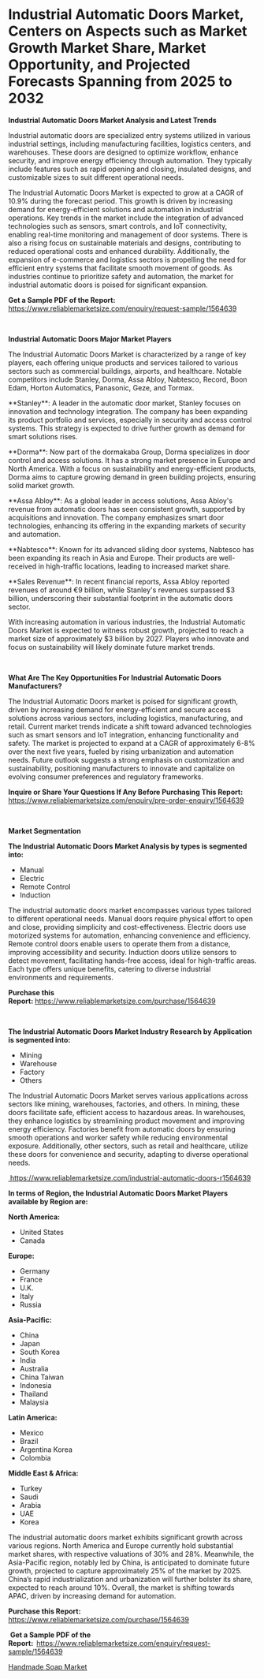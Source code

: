 <p><h1>Industrial Automatic Doors Market, Centers on Aspects such as Market Growth Market Share, Market Opportunity, and Projected Forecasts Spanning from 2025 to 2032</h1></p><p><strong>Industrial Automatic Doors Market Analysis and Latest Trends</strong></p>
<p><p>Industrial automatic doors are specialized entry systems utilized in various industrial settings, including manufacturing facilities, logistics centers, and warehouses. These doors are designed to optimize workflow, enhance security, and improve energy efficiency through automation. They typically include features such as rapid opening and closing, insulated designs, and customizable sizes to suit different operational needs.</p><p>The Industrial Automatic Doors Market is expected to grow at a CAGR of 10.9% during the forecast period. This growth is driven by increasing demand for energy-efficient solutions and automation in industrial operations. Key trends in the market include the integration of advanced technologies such as sensors, smart controls, and IoT connectivity, enabling real-time monitoring and management of door systems. There is also a rising focus on sustainable materials and designs, contributing to reduced operational costs and enhanced durability. Additionally, the expansion of e-commerce and logistics sectors is propelling the need for efficient entry systems that facilitate smooth movement of goods. As industries continue to prioritize safety and automation, the market for industrial automatic doors is poised for significant expansion.</p></p>
<p><strong>Get a Sample PDF of the Report:&nbsp;</strong> <a href="https://www.reliablemarketsize.com/enquiry/request-sample/1564639?utm_campaign=3365&utm_medium=2&utm_source=Github&utm_content=ia&utm_term=04042025&utm_id=industrial-automatic-doors">https://www.reliablemarketsize.com/enquiry/request-sample/1564639</a></p>
<p>&nbsp;</p>
<p><strong>Industrial Automatic Doors Major Market Players</strong></p>
<p><p>The Industrial Automatic Doors Market is characterized by a range of key players, each offering unique products and services tailored to various sectors such as commercial buildings, airports, and healthcare. Notable competitors include Stanley, Dorma, Assa Abloy, Nabtesco, Record, Boon Edam, Horton Automatics, Panasonic, Geze, and Tormax.</p><p>**Stanley**: A leader in the automatic door market, Stanley focuses on innovation and technology integration. The company has been expanding its product portfolio and services, especially in security and access control systems. This strategy is expected to drive further growth as demand for smart solutions rises.</p><p>**Dorma**: Now part of the dormakaba Group, Dorma specializes in door control and access solutions. It has a strong market presence in Europe and North America. With a focus on sustainability and energy-efficient products, Dorma aims to capture growing demand in green building projects, ensuring solid market growth.</p><p>**Assa Abloy**: As a global leader in access solutions, Assa Abloy's revenue from automatic doors has seen consistent growth, supported by acquisitions and innovation. The company emphasizes smart door technologies, enhancing its offering in the expanding markets of security and automation.</p><p>**Nabtesco**: Known for its advanced sliding door systems, Nabtesco has been expanding its reach in Asia and Europe. Their products are well-received in high-traffic locations, leading to increased market share.</p><p>**Sales Revenue**: In recent financial reports, Assa Abloy reported revenues of around €9 billion, while Stanley's revenues surpassed $3 billion, underscoring their substantial footprint in the automatic doors sector.</p><p>With increasing automation in various industries, the Industrial Automatic Doors Market is expected to witness robust growth, projected to reach a market size of approximately $3 billion by 2027. Players who innovate and focus on sustainability will likely dominate future market trends.</p></p>
<p>&nbsp;</p>
<p><strong>What Are The Key Opportunities For Industrial Automatic Doors Manufacturers?</strong></p>
<p><p>The Industrial Automatic Doors market is poised for significant growth, driven by increasing demand for energy-efficient and secure access solutions across various sectors, including logistics, manufacturing, and retail. Current market trends indicate a shift toward advanced technologies such as smart sensors and IoT integration, enhancing functionality and safety. The market is projected to expand at a CAGR of approximately 6-8% over the next five years, fueled by rising urbanization and automation needs. Future outlook suggests a strong emphasis on customization and sustainability, positioning manufacturers to innovate and capitalize on evolving consumer preferences and regulatory frameworks.</p></p>
<p><strong>Inquire or Share Your Questions If Any Before Purchasing This Report:</strong> <a href="https://www.reliablemarketsize.com/enquiry/pre-order-enquiry/1564639?utm_campaign=3365&utm_medium=2&utm_source=Github&utm_content=ia&utm_term=04042025&utm_id=industrial-automatic-doors">https://www.reliablemarketsize.com/enquiry/pre-order-enquiry/1564639</a></p>
<p>&nbsp;</p>
<p><strong>Market Segmentation</strong></p>
<p><strong>The Industrial Automatic Doors Market Analysis by types is segmented into:</strong></p>
<p><ul><li>Manual</li><li>Electric</li><li>Remote Control</li><li>Induction</li></ul></p>
<p><p>The industrial automatic doors market encompasses various types tailored to different operational needs. Manual doors require physical effort to open and close, providing simplicity and cost-effectiveness. Electric doors use motorized systems for automation, enhancing convenience and efficiency. Remote control doors enable users to operate them from a distance, improving accessibility and security. Induction doors utilize sensors to detect movement, facilitating hands-free access, ideal for high-traffic areas. Each type offers unique benefits, catering to diverse industrial environments and requirements.</p></p>
<p><strong>Purchase this Report:&nbsp;</strong><a href="https://www.reliablemarketsize.com/purchase/1564639?utm_campaign=3365&utm_medium=2&utm_source=Github&utm_content=ia&utm_term=04042025&utm_id=industrial-automatic-doors">https://www.reliablemarketsize.com/purchase/1564639</a></p>
<p>&nbsp;</p>
<p><strong>The Industrial Automatic Doors Market Industry Research by Application is segmented into:</strong></p>
<p><ul><li>Mining</li><li>Warehouse</li><li>Factory</li><li>Others</li></ul></p>
<p><p>The Industrial Automatic Doors Market serves various applications across sectors like mining, warehouses, factories, and others. In mining, these doors facilitate safe, efficient access to hazardous areas. In warehouses, they enhance logistics by streamlining product movement and improving energy efficiency. Factories benefit from automatic doors by ensuring smooth operations and worker safety while reducing environmental exposure. Additionally, other sectors, such as retail and healthcare, utilize these doors for convenience and security, adapting to diverse operational needs.</p></p>
<p><a href="https://www.reliablemarketsize.com/industrial-automatic-doors-r1564639?utm_campaign=3365&utm_medium=2&utm_source=Github&utm_content=ia&utm_term=04042025&utm_id=industrial-automatic-doors">&nbsp;https://www.reliablemarketsize.com/industrial-automatic-doors-r1564639</a></p>
<p><strong>In terms of Region, the Industrial Automatic Doors Market Players available by Region are:</strong></p>
<p>
    <p> <strong> North America: </strong>
        <ul>
            <li>United States</li>
            <li>Canada</li>
        </ul>
        </p> 
    <p> <strong> Europe: </strong>
        <ul>
            <li>Germany</li>
            <li>France</li>
            <li>U.K.</li>
            <li>Italy</li>
            <li>Russia</li>
        </ul>
        </p> 
    <p> <strong> Asia-Pacific: </strong>
        <ul>
            <li>China</li>
            <li>Japan</li>
            <li>South Korea</li>
            <li>India</li>
            <li>Australia</li>
            <li>China Taiwan</li>
            <li>Indonesia</li>
            <li>Thailand</li>
            <li>Malaysia</li>
        </ul>
        </p> 
    <p> <strong> Latin America: </strong>
        <ul>
            <li>Mexico</li>
            <li>Brazil</li>
            <li>Argentina Korea</li>
            <li>Colombia</li>
        </ul>
        </p> 
    <p> <strong> Middle East & Africa: </strong>
        <ul>
            <li>Turkey</li>
            <li>Saudi</li>
            <li>Arabia</li>
            <li>UAE</li>
            <li>Korea</li>
        </ul>
    </p>
    </p>
<p><p>The industrial automatic doors market exhibits significant growth across various regions. North America and Europe currently hold substantial market shares, with respective valuations of 30% and 28%. Meanwhile, the Asia-Pacific region, notably led by China, is anticipated to dominate future growth, projected to capture approximately 25% of the market by 2025. China’s rapid industrialization and urbanization will further bolster its share, expected to reach around 10%. Overall, the market is shifting towards APAC, driven by increasing demand for automation.</p></p>
<p><strong>Purchase this Report: </strong><a href="https://www.reliablemarketsize.com/purchase/1564639?utm_campaign=3365&utm_medium=2&utm_source=Github&utm_content=ia&utm_term=04042025&utm_id=industrial-automatic-doors">https://www.reliablemarketsize.com/purchase/1564639</a></p>
<p>&nbsp;<strong>Get a Sample PDF of the Report:&nbsp;&nbsp;</strong><a href="https://www.reliablemarketsize.com/enquiry/request-sample/1564639?utm_campaign=3365&utm_medium=2&utm_source=Github&utm_content=ia&utm_term=04042025&utm_id=industrial-automatic-doors">https://www.reliablemarketsize.com/enquiry/request-sample/1564639</a></p>
<p><strong></strong></p>
<p><p><a href="https://github.com/fraryatena85/Market-Research-Report-List-1/blob/main/handmade-soap-market.md?utm_campaign=3365&utm_medium=2&utm_source=Github&utm_content=ia&utm_term=04042025&utm_id=industrial-automatic-doors">Handmade Soap Market</a></p></p>